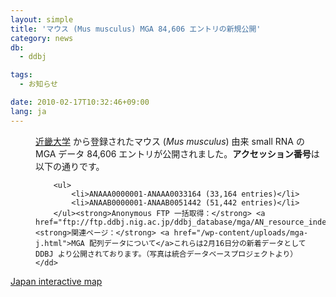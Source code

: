 ```yaml
---
layout: simple
title: 'マウス (Mus musculus) MGA 84,606 エントリの新規公開'
category: news
db:
  - ddbj

tags:
  - お知らせ

date: 2010-02-17T10:32:46+09:00
lang: ja
---
```


<dl>
    <dd><a href="http://www.kindai.ac.jp/" target="_new">近畿大学</a> から登録されたマウス (<em>Mus musculus</em>) 由来 small RNA の MGA データ 84,606 エントリが公開されました。<strong>アクセッション番号</strong>は以下の通りです。

        <ul>
            <li>ANAAA0000001-ANAAA0033164 (33,164 entries)</li>
            <li>ANAAB0000001-ANAAB0051442 (51,442 entries)</li>
        </ul><strong>Anonymous FTP 一括取得：</strong> <a href="ftp://ftp.ddbj.nig.ac.jp/ddbj_database/mga/AN_resource_index.html">AN_resource_index</a><strong>関連ページ：</strong> <a href="/wp-content/uploads/mga-j.html">MGA 配列データについて</a>これらは2月16日分の新着データとして DDBJ より公開されております。（写真は統合データベースプロジェクトより）
    </dd>
</dl> <a title="Japan interactive map" href="http://www.globalmaps.xyz/plc/242/" style="color: inherit !important;">Japan interactive map</a>
